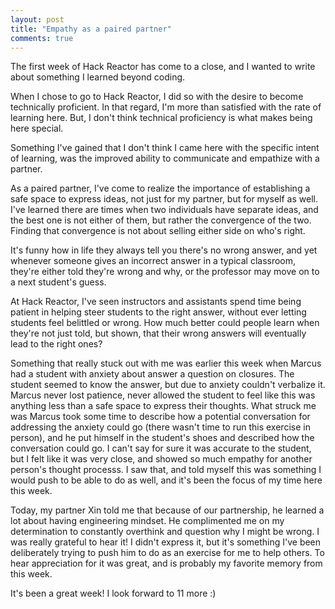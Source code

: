 ```yaml
---
layout: post
title: "Empathy as a paired partner"
comments: true
---
```


The first week of Hack Reactor has come to a close, and I wanted to write about something I learned beyond coding.

When I chose to go to Hack Reactor, I did so with the desire to become technically proficient. In that regard, I'm more than satisfied with the rate of learning here. But, I don't think technical proficiency is what makes being here special.

Something I've gained that I don't think I came here with the specific intent of learning, was the improved ability to communicate and empathize with a partner.

As a paired partner, I've come to realize the importance of establishing a safe space to express ideas, not just for my partner, but for myself as well. I've learned there are times when two individuals have separate ideas, and the best one is not either of them, but rather the convergence of the two. Finding that convergence is not about selling either side on who's right.

It's funny how in life they always tell you there's no wrong answer, and yet whenever someone gives an incorrect answer in a typical classroom, they're either told they're wrong and why, or the professor may move on to a next student's guess.

At Hack Reactor, I've seen instructors and assistants spend time being patient in helping steer students to the right answer, without ever letting students feel belittled or wrong. How much better could people learn when they're not just told, but shown, that their wrong answers will eventually lead to the right ones?

Something that really stuck out with me was earlier this week when Marcus had a student with anxiety about answer a question on closures. The student seemed to know the answer, but due to anxiety couldn't verbalize it. Marcus never lost patience, never allowed the student to feel like this was anything less than a safe space to express their thoughts. What struck me was Marcus took some time to describe how a potential conversation for addressing the anxiety could go (there wasn't time to run this exercise in person), and he put himself in the student's shoes and described how the conversation could go. I can't say for sure it was accurate to the student, but I felt like it was very close, and showed so much empathy for another person's thought processs. I saw that, and told myself this was something I would push to be able to do as well, and it's been the focus of my time here this week.

Today, my partner Xin told me that because of our partnership, he learned a lot about having engineering mindset. He complimented me on my determination to constantly overthink and question why I might be wrong. I was really grateful to hear it! I didn't express it, but it's something I've been deliberately trying to push him to do as an exercise for me to help others. To hear appreciation for it was great, and is probably my favorite memory from this week.

It's been a great week! I look forward to 11 more :)